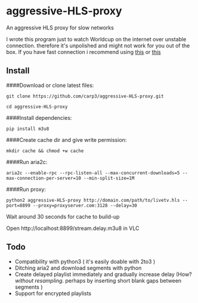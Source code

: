 # aggressive-HLS-proxy
An aggressive HLS proxy for slow networks

I wrote this program just to watch Worldcup on the internet over unstable connection. therefore it's unpolished and might not work for you out of the box.
If you have fast connection i recommend using [this](http://www.hls-proxy.com/) or [this](https://github.com/Viblast/hls-proxy)

## Install

####Download or clone latest files:

`git clone https://github.com/carp3/aggressive-HLS-proxy.git`

`cd aggressive-HLS-proxy`

####Install dependencies:

`pip install m3u8
`

####Create cache dir and give write permission:

`mkdir cache && chmod +w cache
`

####Run aria2c:

`aria2c --enable-rpc --rpc-listen-all --max-concurrent-downloads=5 --max-connection-per-server=10 --min-split-size=1M
`

####Run proxy:

`python2 aggressive-HLS-proxy http://domain.com/path/to/livetv.hls --port=8899 --proxy=proxyserver.com:3128 --delay=30
`

Wait around 30 seconds for cache to build-up

Open http://localhost:8899/stream.delay.m3u8 in VLC


## Todo
* Compatibility with python3 ( it's easily doable with 2to3 )
* Ditching aria2 and download segments with python
* Create delayed playlist immediately and gradually increase delay (How? _without resampling_. perhaps by inserting short blank gaps between segments )
* Support for encrypted playlists 


